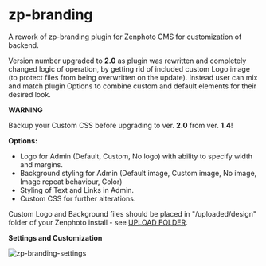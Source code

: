 zp-branding
===========

A rework of zp-branding plugin for Zenphoto CMS for customization of backend.

Version number upgraded to **2.0** as plugin was rewritten and completely changed logic of operation, by getting rid of included custom Logo image (to protect files from being overwritten on the update).
Instead user can mix and match plugin Options to combine custom and default elements for their desired look.

**WARNING**

Backup your Custom CSS before upgrading to ver. **2.0** from ver. **1.4**!
 
**Options:**
 - Logo for Admin (Default, Custom, No logo) with ability to specify width and margins.
 - Background styling for Admin (Default image, Custom image, No image, Image repeat behaviour, Color)
 - Styling of Text and Links in Admin.
 - Custom CSS for further alterations.

Custom Logo and Background files should be placed in "/uploaded/design" folder of your Zenphoto install - see [UPLOAD FOLDER](https://www.zenphoto.org/news/path-constants/).

**Settings and Customization**

![zp-branding-settings](https://github.com/kuz-z-zma/zp-branding/assets/75898540/a459876f-4d85-4023-97fb-33dd6ad5f14d)
